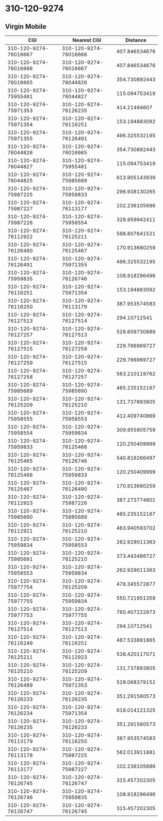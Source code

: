 # 310-120-9274
## Virgin Mobile


| CGI | Nearest CGI | Distance |
|-----|-------------|----------|
| 310-120-9274-76016667 | 310-120-9274-76016666 | 407.846534676 |
| 310-120-9274-76016666 | 310-120-9274-76016667 | 407.846534676 |
| 310-120-9274-76016665 | 310-120-9274-76044826 | 354.730892443 |
| 310-120-9274-75955481 | 310-120-9274-76044827 | 115.094753419 |
| 310-120-9274-75971353 | 310-120-9274-76126235 | 414.21494607 |
| 310-120-9274-75971354 | 310-120-9274-76116251 | 153.194883092 |
| 310-120-9274-75971355 | 310-120-9274-76126491 | 496.325532195 |
| 310-120-9274-76044826 | 310-120-9274-76016665 | 354.730892443 |
| 310-120-9274-76044827 | 310-120-9274-75955481 | 115.094753419 |
| 310-120-9274-76044825 | 310-120-9274-75985689 | 613.905143939 |
| 310-120-9274-75987225 | 310-120-9274-75959833 | 296.938130265 |
| 310-120-9274-75987227 | 310-120-9274-76113177 | 102.236105686 |
| 310-120-9274-75987226 | 310-120-9274-75958554 | 328.959942411 |
| 310-120-9274-76112922 | 310-120-9274-76125211 | 598.807641521 |
| 310-120-9274-76126490 | 310-120-9274-76125467 | 170.913680259 |
| 310-120-9274-76126491 | 310-120-9274-75971355 | 496.325532195 |
| 310-120-9274-75959835 | 310-120-9274-76126746 | 108.918296496 |
| 310-120-9274-76116251 | 310-120-9274-75971354 | 153.194883092 |
| 310-120-9274-76116250 | 310-120-9274-76113179 | 387.953574583 |
| 310-120-9274-76127513 | 310-120-9274-76127514 | 294.10712541 |
| 310-120-9274-76127257 | 310-120-9274-76127513 | 528.609730889 |
| 310-120-9274-76127515 | 310-120-9274-76127259 | 229.766969727 |
| 310-120-9274-76127259 | 310-120-9274-76127515 | 229.766969727 |
| 310-120-9274-76127258 | 310-120-9274-76127257 | 563.210119762 |
| 310-120-9274-75985689 | 310-120-9274-75985690 | 485.235152167 |
| 310-120-9274-76125209 | 310-120-9274-76125210 | 131.737893805 |
| 310-120-9274-75958555 | 310-120-9274-75958553 | 412.409740869 |
| 310-120-9274-75958554 | 310-120-9274-75959834 | 309.955905759 |
| 310-120-9274-75959833 | 310-120-9274-76125466 | 120.250409999 |
| 310-120-9274-76125465 | 310-120-9274-76126746 | 540.816266497 |
| 310-120-9274-76125466 | 310-120-9274-75959833 | 120.250409999 |
| 310-120-9274-76125467 | 310-120-9274-76126490 | 170.913680259 |
| 310-120-9274-76112923 | 310-120-9274-75987226 | 387.273774801 |
| 310-120-9274-75985690 | 310-120-9274-75985689 | 485.235152167 |
| 310-120-9274-76112921 | 310-120-9274-76125210 | 463.940593702 |
| 310-120-9274-75959834 | 310-120-9274-75958553 | 262.929011363 |
| 310-120-9274-75985691 | 310-120-9274-76125210 | 373.443488727 |
| 310-120-9274-75958553 | 310-120-9274-75959834 | 262.929011363 |
| 310-120-9274-75977754 | 310-120-9274-76125209 | 478.345572877 |
| 310-120-9274-75977755 | 310-120-9274-75959834 | 550.721951358 |
| 310-120-9274-75977753 | 310-120-9274-75977755 | 760.407222873 |
| 310-120-9274-76127514 | 310-120-9274-76127513 | 294.10712541 |
| 310-120-9274-76116249 | 310-120-9274-76116251 | 487.533881865 |
| 310-120-9274-76125211 | 310-120-9274-76112923 | 538.420117071 |
| 310-120-9274-76125210 | 310-120-9274-76125209 | 131.737893805 |
| 310-120-9274-76126489 | 310-120-9274-75971353 | 528.068379152 |
| 310-120-9274-76126233 | 310-120-9274-76126235 | 351.291560573 |
| 310-120-9274-76126234 | 310-120-9274-75971354 | 618.014121325 |
| 310-120-9274-76126235 | 310-120-9274-76126233 | 351.291560573 |
| 310-120-9274-76113179 | 310-120-9274-76116250 | 387.953574583 |
| 310-120-9274-76113178 | 310-120-9274-75987225 | 562.013911881 |
| 310-120-9274-76113177 | 310-120-9274-75987227 | 102.236105686 |
| 310-120-9274-76126745 | 310-120-9274-76126747 | 315.457202305 |
| 310-120-9274-76126746 | 310-120-9274-75959835 | 108.918296496 |
| 310-120-9274-76126747 | 310-120-9274-76126745 | 315.457202305 |
